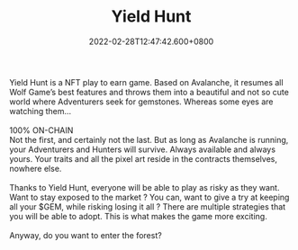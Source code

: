 ﻿---
title: "Yield Hunt"
description: "Avalanche Risk 2 Earn game"
lead: "Avalanche Risk 2 Earn game"
date: 2022-02-28T12:47:42.600+0800
lastmod: 2022-02-28T12:47:42.600+0800
draft: false
featuredImage: ["100_yield-hunt.png"]
score: "332"
status: "Live"
blockchain: ["Avalanche"]
nft_support: "Yes"
free_to_play: "NFT"
play_to_earn: ["NFT","Crypto"]
website: "https://yieldhunt.game/?utm_source=PlayToEarn.net&utm_medium=organic&utm_campaign=gamepage"
twitter: "https://twitter.com/YieldHuntAVAX"
discord: "https://discord.gg/yieldhuntgame"
telegram: 
github: 
youtube: 
twitch: 
facebook: 
instagram: 
reddit: 
medium: "https://medium.com/@yieldhuntgame"
steam: 
gitbook: 
googleplay: 
appstore: 

  
    
categories: ["games"]
games: ["Collectible"]
toc: false
pinned: false
weight: 
---
Yield Hunt is a NFT play to earn game. Based on Avalanche, it resumes all Wolf Game’s best features and throws them into a beautiful and not so cute world where Adventurers seek for gemstones. Whereas some eyes are watching them…<br> <br> 100% ON-CHAIN<br> Not the first, and certainly not the last. But as long as Avalanche is running, your Adventurers and Hunters will survive. Always available and always yours. Your traits and all the pixel art reside in the contracts themselves, nowhere else.<br> <br> Thanks to Yield Hunt, everyone will be able to play as risky as they want. Want to stay exposed to the market ? You can, want to give a try at keeping all your $GEM, while risking losing it all ? There are multiple strategies that you will be able to adopt. This is what makes the game more exciting.<br> <br> Anyway, do you want to enter the forest?